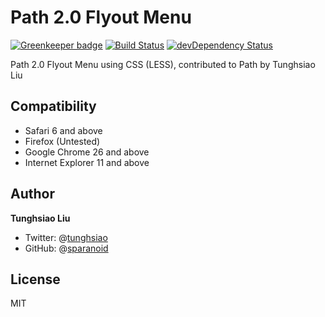 # Path 2.0 Flyout Menu

[![Greenkeeper badge](https://badges.greenkeeper.io/sparanoid/path-menu.svg)](https://greenkeeper.io/)
[![Build Status](https://travis-ci.org/sparanoid/path-menu.svg)](https://travis-ci.org/sparanoid/path-menu)
[![devDependency Status](https://david-dm.org/sparanoid/path-menu/dev-status.svg)](https://david-dm.org/sparanoid/path-menu#info=devDependencies)

Path 2.0 Flyout Menu using CSS (LESS), contributed to Path by Tunghsiao Liu

## Compatibility

- Safari 6 and above
- Firefox (Untested)
- Google Chrome 26 and above
- Internet Explorer 11 and above

## Author

**Tunghsiao Liu**

- Twitter: @[tunghsiao](http://twitter.com/tunghsiao)
- GitHub: @[sparanoid](http://github.com/sparanoid)

## License

MIT
